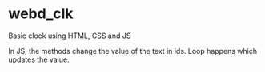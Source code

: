 # webd_clk
Basic clock using HTML, CSS and JS

In JS, the methods change the value of the text in ids. Loop happens which updates the value.
